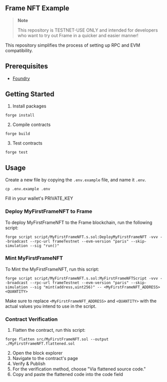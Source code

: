 ## Frame NFT Example

> **Note**
>
> This repository is TESTNET-USE ONLY and intended for developers who want to try out Frame in a quicker and easier manner!

This repository simplifies the process of setting up RPC and EVM compatibility.

## Prerequisites

- [Foundry](https://book.getfoundry.sh/getting-started/installation)

## Getting Started

1. Install packages

```
forge install
```

2. Compile contracts

```
forge build
```

3. Test contracts

```
forge test
```

## Usage

Create a new file by copying the `.env.example` file, and name it `.env`. 
```
cp .env.example .env
```
Fill in your wallet's PRIVATE_KEY

### Deploy MyFirstFrameNFT to Frame 

To deploy MyFirstFrameNFT to the Frame blockchain, run the following script:

```shell
forge script script/MyFirstFrameNFT.s.sol:DeployMyFirstFrameNFT -vvv --broadcast --rpc-url frameTestnet --evm-version "paris" --skip-simulation --sig "run()"
```

### Mint MyFirstFrameNFT 

To Mint the MyFirstFrameNFT, run this script:

```shell
forge script script/MyFirstFrameNFT.s.sol:MyFirstFrameNFTScript -vvv --broadcast --rpc-url frameTestnet --evm-version "paris" --skip-simulation --sig "mint(address,uint256)" -- <MyFirstFrameNFT_ADDRESS> <QUANTITY>
```

Make sure to replace `<MyFirstFrameNFT_ADDRESS>` and `<QUANTITY>` with the actual values you intend to use in the script.

### Contract Verification

1. Flatten the contract, run this script:

```shell
forge flatten src/MyFirstFrameNFT.sol --output ./MyFirstFrameNFT.flattened.sol

```

2. Open the block explorer 
3. Navigate to the contract's page
4. Verify & Publish 
5. For the verification method, choose "Via flattened source code."
6. Copy and paste the flattened code into the code field
